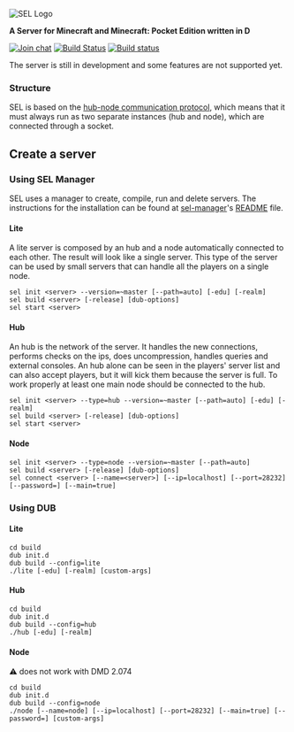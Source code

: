 ![SEL Logo](https://i.imgur.com/cTu1FE5.png)

**A Server for Minecraft and Minecraft: Pocket Edition written in D**

[![Join chat](https://badges.gitter.im/Join%20Chat.svg)](https://gitter.im/sel-project/Lobby)
[![Build Status](https://travis-ci.org/sel-project/sel-server.svg?branch=master)](https://travis-ci.org/sel-project/sel-server)
[![Build status](https://ci.appveyor.com/api/projects/status/9siwvb0p8l9yhx77?svg=true)](https://ci.appveyor.com/project/Kripth/sel-server)

The server is still in development and some features are not supported yet.

### Structure

SEL is based on the [hub-node communication protocol](https://sel-utils.github.io/hncom/2.html), which means that it must always run as two separate instances (hub and node), which are connected through a socket.

## Create a server

### Using SEL Manager

SEL uses a manager to create, compile, run and delete servers. The instructions for the installation can be found at [sel-manager](https://github.com/sel-project/sel-manager/tree/sel-server-2)'s [README](https://github.com/sel-project/sel-manager/blob/sel-server-2/README.md) file.

#### Lite

A lite server is composed by an hub and a node automatically connected to each other. The result will look like a single server. This type of the server can be used by small servers that can handle all the players on a single node.

```
sel init <server> --version=~master [--path=auto] [-edu] [-realm]
sel build <server> [-release] [dub-options]
sel start <server>
```

#### Hub

An hub is the network of the server. It handles the new connections, performs checks on the ips, does uncompression, handles queries and external consoles. An hub alone can be seen in the players' server list and can also accept players, but it will kick them because the server is full. To work properly at least one main node should be connected to the hub.

```
sel init <server> --type=hub --version=~master [--path=auto] [-edu] [-realm]
sel build <server> [-release] [dub-options]
sel start <server>
```

#### Node

```
sel init <server> --type=node --version=~master [--path=auto]
sel build <server> [-release] [dub-options]
sel connect <server> [--name=<server>] [--ip=localhost] [--port=28232] [--password=] [--main=true]
```

### Using DUB

#### Lite

```
cd build
dub init.d
dub build --config=lite
./lite [-edu] [-realm] [custom-args]
```

#### Hub

```
cd build
dub init.d
dub build --config=hub
./hub [-edu] [-realm]
```

#### Node

:warning: does not work with DMD 2.074

```
cd build
dub init.d
dub build --config=node
./node [--name=node] [--ip=localhost] [--port=28232] [--main=true] [--password=] [custom-args]
```
